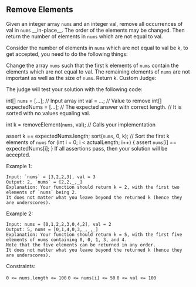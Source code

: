 ## Remove Elements

Given an integer array `nums` and an integer val, remove all occurrences of val in `nums` \_\_in-place\_\_. The order of the elements may be changed. Then return the number of elements in `nums` which are not equal to val.

Consider the number of elements in `nums` which are not equal to val be k, to get accepted, you need to do the following things:

Change the array `nums` such that the first k elements of `nums` contain the elements which are not equal to val. The remaining elements of `nums` are not important as well as the size of `nums`.
Return k.
Custom Judge:

The judge will test your solution with the following code:

int[] `nums` = [...]; // Input array
int val = ...; // Value to remove
int[] expectedNums = [...]; // The expected answer with correct length.
// It is sorted with no values equaling val.

int k = removeElement(`nums`, val); // Calls your implementation

assert k == expectedNums.length;
sort(`nums`, 0, k); // Sort the first k elements of `nums`
for (int i = 0; i < actualLength; i++) {
assert `nums`[i] == expectedNums[i];
}
If all assertions pass, then your solution will be accepted.

Example 1:

```
Input: `nums` = [3,2,2,3], val = 3
Output: 2, `nums` = [2,2,_,_]
Explanation: Your function should return k = 2, with the first two elements of `nums` being 2.
It does not matter what you leave beyond the returned k (hence they are underscores).
```

Example 2:

```
Input: nums = [0,1,2,2,3,0,4,2], val = 2
Output: 5, nums = [0,1,4,0,3,_,_,_]
Explanation: Your function should return k = 5, with the first five elements of nums containing 0, 0, 1, 3, and 4.
Note that the five elements can be returned in any order.
It does not matter what you leave beyond the returned k (hence they are underscores).
```

Constraints:

`0 <= nums.length <= 100`
`0 <= nums[i] <= 50`
`0 <= val <= 100`

```

```

```

```
